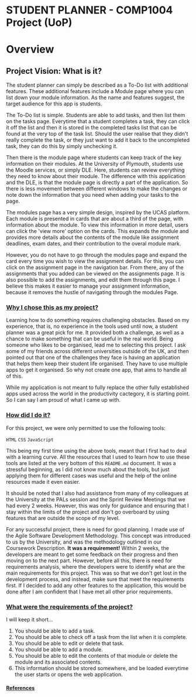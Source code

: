<h1> STUDENT PLANNER - COMP1004 Project (UoP) </h1>
<h1>Overview</h1>

<h2>Project Vision: What is it?</h2>

The student planner can simply be described as a To-Do list with additional features. These additional features include a Module page where you can list down your module information. As the name and features suggest, the target audience for this app is students.

The To-Do list is simple. Students are able to add tasks, and then list them on the tasks page. Everytime that a student completes a task, they can click it off the list and then it is stored in the completed tasks list that can be found at the very top of the task list. Should the user realise that they didn't really complete the task, or they just want to add it back to the uncompleted task, they can do this by simply unchecking it.

Then there is the module page where students can keep track of the key information on their modules. At the University of Plymouth, students use the Moodle services, or simply DLE. Here, students can review everything they need to know about their module. The difference with this application and the DLE, is that the module page is directly a part of the application. So there is less movement between different windows to make the changes or note down the information that you need when adding your tasks to the page. 

The modules page has a very simple design, inspired by the UCAS platform. Each module is presented in cards that are about a third of the page, with information about the module. To view this information in more detail, users can click the 'view more' option on the cards. This expands the module and provides more details about the contents of the module like assignment deadlines, exam dates, and their contribution to the overal module mark.

However, you do not have to go through the modules page and expand the card every time you wish to view the assignment details. For this, you can click on the assignment page in the navigation bar. From there, any of the assignments that you added can be viewed on the assignments page. It is also possible to add the assignments, and edit them through this page. I believe this makes it easier to manage your assignment information, because it removes the hustle of navigating through the modules Page.


<h3><ins>Why I chose this as my project?</ins></h3>
Learning how to do something requires challenging obstacles. Based on my experience, that is, no experience in the tools used until now, a student planner was a great pick for me. It provided both a challenge, as well as a chance to make something that can be useful in the real world. Being someone who likes to be organised, lead me to selecting this project. I ask some of my friends across different universities outside of the UK, and then pointed out that one of the challenges they face is having an application that helps them keep their student life organised. They have to use multiple apps to get it organised. So why not create one app, that aims to handle all of this. 

While my application is not meant to fully replace the other fully established apps used across the world in the productivity cactegory, it is starting point. So I can say I am proud of what I came up with.


<h3><ins>How did I do it?</ins></h3>
For this project, we were only permitted to use the following tools:

`HTML`
`CSS`
`JavaScript`

This being my first time using the above tools, meant that I first had to deal with a learning curve. All the resources that I used to learn how to use these tools are listed at the very bottom of this `README.md` document. It was a stressful beginning, as I did not know much about the tools, but just applying them for different cases was useful and the help of the online resources made it even easier.

It should be noted that I also had assistance from many of my colleagues at the University at the PALs session and the Sprint Review Meetings that we had every 2 weeks. However, this was only for guidance and ensuring that I stay within the limits of the project and don't go overboard by using features that are outside the scope of my level.

For any successful project, there is need for good planning. I made use of the Agile Software Development Methodology. This concept was introduced to us by the University, and was the methodology outlined in our Coursework Description. **It was a requirement!** Within 2 weeks, the developers are meant to get some feedback on their progress and then moving on to the next part. However, before all this, there is need for requirements analysis, where the developers were to identify what are the main requirements for this project. This was so that we don't get lost in the development process, and instead, make sure that meet the requirements first. If I decided to add any other features to the application, this would be done after I am confident that I have met all other prior requirements.


<h3><ins>What were the requirements of the project?</ins></h3>
I will keep it short...

1. You should be able to add a task.
2. You should be able to check off a task from the list when it is complete.
3. You should be able to edit or delete that task.
4. You should be able to add a module.
5. You should be able to edit the contents of that module or delete the module and its associated contents.
6. This information should be stored somewhere, and be loaded everytime the user starts or opens the web application.


<h4><ins>References</ins></h4>



